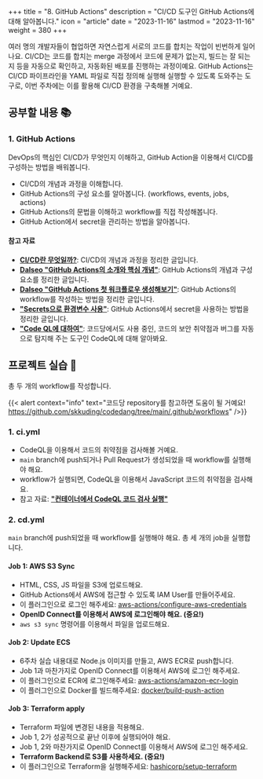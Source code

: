 +++
title = "8. GitHub Actions"
description = "CI/CD 도구인 GitHub Actions에 대해 알아봅니다."
icon = "article"
date = "2023-11-16"
lastmod = "2023-11-16"
weight = 380
+++

여러 명의 개발자들이 협업하면 자연스럽게 서로의 코드를 합치는 작업이 빈번하게 일어나요. CI/CD는 코드를 합치는 merge 과정에서 코드에 문제가 없는지, 빌드는 잘 되는지 등을 자동으로 확인하고, 자동화된 배포를 진행하는 과정이예요. GitHub Actions는 CI/CD 파이프라인을 YAML 파일로 직접 정의해 실행해 실행할 수 있도록 도와주는 도구로, 이번 주차에는 이를 활용해 CI/CD 환경을 구축해볼 거예요.

## 공부할 내용 📚

### 1. GitHub Actions

DevOps의 핵심인 CI/CD가 무엇인지 이해하고, GitHub Action을 이용해서 CI/CD를 구성하는 방법을 배워봅니다.

- CI/CD의 개념과 과정을 이해합니다.
- GitHub Actions의 구성 요소를 알아봅니다. (workflows, events, jobs, actions)
- GitHub Actions의 문법을 이해하고 workflow를 직접 작성해봅니다.
- GitHub Action에서 secret을 관리하는 방법을 알아봅니다.

#### 참고 자료

- **[CI/CD란 무엇일까?](https://jud00.tistory.com/entry/CICD%EB%9E%80-%EB%AC%B4%EC%97%87%EC%9D%BC%EA%B9%8C)**: CI/CD의 개념과 과정을 정리한 글입니다.
- **[Dalseo "GitHub Actions의 소개와 핵심 개념"](https://www.daleseo.com/github-actions-basics/)**: GitHub Actions의 개념과 구성 요소를 정리한 글입니다.
- **[Dalseo "GitHub Actions 첫 워크플로우 생성해보기"](https://www.daleseo.com/github-actions-first-workflow/)**: GitHub Actions의 workflow를 작성하는 방법을 정리한 글입니다.
- **["Secrets으로 환경변수 사용"](https://wooono.tistory.com/693)**: GitHub Actions에서 secret을 사용하는 방법을 정리한 글입니다.
- **["Code QL에 대하여"](https://thfist-1071.tistory.com/313)**: 코드당에서도 사용 중인, 코드의 보안 취약점과 버그를 자동으로 탐지해 주는 도구인 CodeQL에 대해 알아봐요.

## 프로젝트 실습 🎈

총 두 개의 workflow를 작성합니다.

{{< alert context="info" text="코드당 repository를 참고하면 도움이 될 거예요!<br>https://github.com/skkuding/codedang/tree/main/.github/workflows" />}}

### 1. ci.yml

- CodeQL을 이용해서 코드의 취약점을 검사해볼 거예요.
- `main` branch에 push되거나 Pull Request가 생성되었을 때 workflow를 실행해야 해요.
- workflow가 실행되면, CodeQL을 이용해서 JavaScript 코드의 취약점을 검사해요.
- 참고 자료: **["컨테이너에서 CodeQL 코드 검사 실행"](https://docs.github.com/ko/enterprise-server@3.10/code-security/code-scanning/creating-an-advanced-setup-for-code-scanning/running-codeql-code-scanning-in-a-container)**

### 2. cd.yml

`main` branch에 push되었을 때 workflow를 실행해야 해요. 총 세 개의 job을 실행합니다.

#### Job 1: AWS S3 Sync

- HTML, CSS, JS 파일을 S3에 업로드해요.
- GitHub Actions에서 AWS에 접근할 수 있도록 IAM User를 만들어주세요.
- 이 플러그인으로 로그인 해주세요: [aws-actions/configure-aws-credentials](https://github.com/aws-actions/configure-aws-credentials)
- **OpenID Connect를 이용해서 AWS에 로그인해야 해요. (중요!)**
- `aws s3 sync` 명령어를 이용해서 파일을 업로드해요.

#### Job 2: Update ECS

- 6주차 실습 내용대로 Node.js 이미지를 만들고, AWS ECR로 push합니다.
- Job 1과 마찬가지로 OpenID Connect를 이용해서 AWS에 로그인 해주세요.
- 이 플러그인으로 ECR에 로그인해주세요: [aws-actions/amazon-ecr-login](https://github.com/aws-actions/amazon-ecr-login)
- 이 플러그인으로 Docker를 빌드해주세요: [docker/build-push-action](https://github.com/docker/build-push-action)

#### Job 3: Terraform apply

- Terraform 파일에 변경된 내용을 적용해요.
- Job 1, 2가 성공적으로 끝난 이후에 실행되어야 해요.
- Job 1, 2와 마찬가지로 OpenID Connect를 이용해서 AWS에 로그인 해주세요.
- **Terraform Backend로 S3를 사용하세요. (중요!)**
- 이 플러그인으로 Terraform을 실행해주세요: [hashicorp/setup-terraform](https://github.com/hashicorp/setup-terraform)
